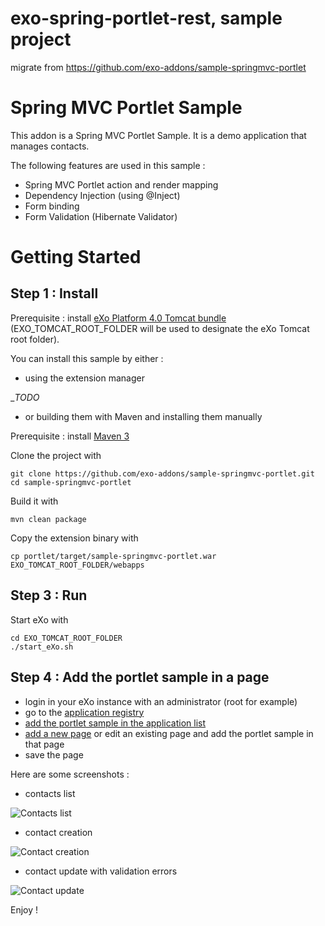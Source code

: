 # exo-spring-portlet-rest, sample project

migrate from 
https://github.com/exo-addons/sample-springmvc-portlet


Spring MVC Portlet Sample
=========================

This addon is a Spring MVC Portlet Sample.
It is a demo application that manages contacts.

The following features are used in this sample :

- Spring MVC Portlet action and render mapping
- Dependency Injection (using @Inject)
- Form binding
- Form Validation (Hibernate Validator)

Getting Started
===============

Step 1 :  Install
----------------------

Prerequisite : install [eXo Platform 4.0 Tomcat bundle](http://www.exoplatform.com/company/en/download-exo-platform) (EXO\_TOMCAT\_ROOT\_FOLDER will be used to designate the eXo Tomcat root folder).

You can install this sample by either :

- using the extension manager

__TODO_

- or building them with Maven and installing them manually

Prerequisite : install [Maven 3](http://maven.apache.org/download.html)

Clone the project with

    git clone https://github.com/exo-addons/sample-springmvc-portlet.git
    cd sample-springmvc-portlet

Build it with

    mvn clean package

Copy the extension binary with

    cp portlet/target/sample-springmvc-portlet.war EXO_TOMCAT_ROOT_FOLDER/webapps

Step 3 : Run
------------

Start eXo with

    cd EXO_TOMCAT_ROOT_FOLDER
    ./start_eXo.sh

Step 4 : Add the portlet sample in a page
-----------------------------------------

- login in your eXo instance with an administrator (root for example)
- go to the [application registry](http://docs.exoplatform.com/public/topic/PLF40/PLFUserGuide.AdministeringeXoPlatform.ManagingApplications.html?cp=1_1_10_9)
- [add the portlet sample in the application list](http://docs.exoplatform.com/public/topic/PLF40/PLFUserGuide.AdministeringeXoPlatform.ManagingApplications.ManagingPortletsAndGadgets.AddingPortletGadgetToApplicationList.html?cp=1_1_10_9_1_0)
- [add a new page](http://docs.exoplatform.com/public/topic/PLF40/PLFUserGuide.AdministeringeXoPlatform.ManagingPages.AddingNewPage.html?cp=1_1_10_6_0) or edit an existing page and add the portlet sample in that page
- save the page

Here are some screenshots :

- contacts list

![Contacts list](https://raw.githubusercontent.com/exo-addons/sample-springmvc-portlet/master/readme-resources/contacts-list.png)

- contact creation

![Contact creation](https://raw.githubusercontent.com/exo-addons/sample-springmvc-portlet/master/readme-resources/new-contact.png)

- contact update with validation errors

![Contact update](https://raw.githubusercontent.com/exo-addons/sample-springmvc-portlet/master/readme-resources/update-contact.png)

Enjoy !

